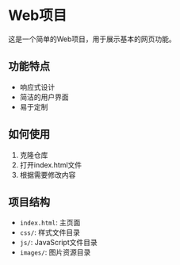 # Web项目

这是一个简单的Web项目，用于展示基本的网页功能。

## 功能特点

- 响应式设计
- 简洁的用户界面
- 易于定制

## 如何使用

1. 克隆仓库
2. 打开index.html文件
3. 根据需要修改内容

## 项目结构

- `index.html`: 主页面
- `css/`: 样式文件目录
- `js/`: JavaScript文件目录
- `images/`: 图片资源目录
